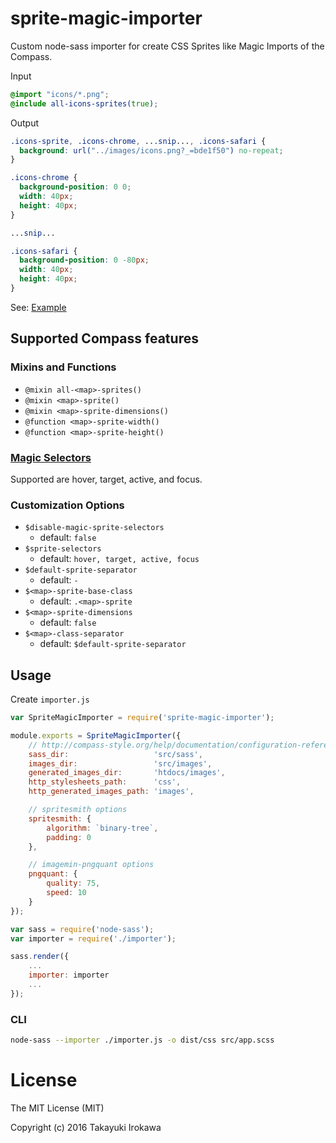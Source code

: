 # sprite-magic-importer
Custom node-sass importer for create CSS Sprites like Magic Imports of the Compass.

Input

```scss
@import "icons/*.png";
@include all-icons-sprites(true);
```

Output

```css
.icons-sprite, .icons-chrome, ...snip..., .icons-safari {
  background: url("../images/icons.png?_=bde1f50") no-repeat;
}

.icons-chrome {
  background-position: 0 0;
  width: 40px;
  height: 40px;
}

...snip...

.icons-safari {
  background-position: 0 -80px;
  width: 40px;
  height: 40px;
}
```

See: [Example](https://github.com/irok/sprite-magic-importer/tree/master/example)

## Supported Compass features

### Mixins and Functions
* `@mixin all-<map>-sprites()`
* `@mixin <map>-sprite()`
* `@mixin <map>-sprite-dimensions()`
* `@function <map>-sprite-width()`
* `@function <map>-sprite-height()`

### [Magic Selectors](http://compass-style.org/help/tutorials/spriting/magic-selectors/)
Supported are hover, target, active, and focus.

### Customization Options
* `$disable-magic-sprite-selectors`
    * default: `false`
* `$sprite-selectors`
    * default: `hover, target, active, focus`
* `$default-sprite-separator`
    * default: `-`
* `$<map>-sprite-base-class`
    * default: `.<map>-sprite`
* `$<map>-sprite-dimensions`
    * default: `false`
* `$<map>-class-separator`
    * default: `$default-sprite-separator`

## Usage
Create `importer.js`

```js
var SpriteMagicImporter = require('sprite-magic-importer');

module.exports = SpriteMagicImporter({
    // http://compass-style.org/help/documentation/configuration-reference/
    sass_dir:                   'src/sass',
    images_dir:                 'src/images',
    generated_images_dir:       'htdocs/images',
    http_stylesheets_path:      'css',
    http_generated_images_path: 'images',

    // spritesmith options
    spritesmith: {
        algorithm: `binary-tree`,
        padding: 0
    },

    // imagemin-pngquant options
    pngquant: {
        quality: 75,
        speed: 10
    }
});
```

```js
var sass = require('node-sass');
var importer = require('./importer');

sass.render({
    ...
    importer: importer
    ...
});
```

### CLI
```bash
node-sass --importer ./importer.js -o dist/css src/app.scss
```

# License

The MIT License (MIT)

Copyright (c) 2016 Takayuki Irokawa
